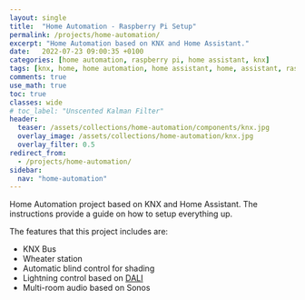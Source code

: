 ```yaml
---
layout: single
title:  "Home Automation - Raspberry Pi Setup"
permalink: /projects/home-automation/
excerpt: "Home Automation based on KNX and Home Assistant."
date:   2022-07-23 09:00:35 +0100
categories: [home automation, raspberry pi, home assistant, knx]
tags: [knx, home, home automation, home assistant, home, assistant, raspberry pi, os, raspberry, ssd, setup, argon, one, m.2, case]
comments: true
use_math: true
toc: true
classes: wide
# toc_label: "Unscented Kalman Filter"
header:
  teaser: /assets/collections/home-automation/components/knx.jpg
  overlay_image: /assets/collections/home-automation/knx.jpg
  overlay_filter: 0.5
redirect_from:
  - /projects/home-automation/
sidebar:
  nav: "home-automation"
---
```


Home Automation project based on KNX and Home Assistant. The instructions provide a guide on how to setup everything up.

The features that this project includes are:

- KNX Bus
- Wheater station
- Automatic blind control for shading
- Lightning control based on [DALI](https://en.wikipedia.org/wiki/Digital_Addressable_Lighting_Interface)
- Multi-room audio based on Sonos
